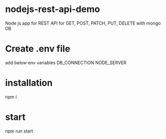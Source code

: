# nodejs-rest-api-demo
Node js app for REST API for GET, POST, PATCH, PUT, DELETE with mongo DB

# Create .env file
add below env variables
DB_CONNECTION
NODE_SERVER

# installation
npm i

# start 
npm run start